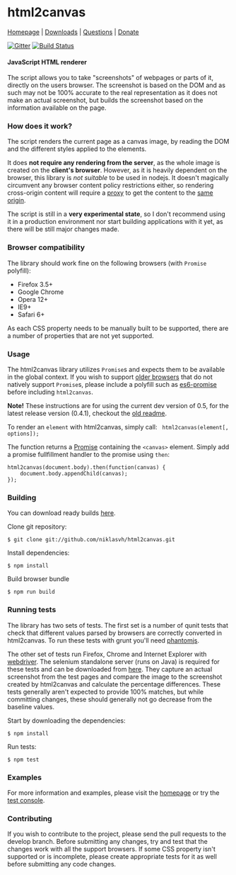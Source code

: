 html2canvas
===========

[Homepage](https://html2canvas.hertzen.com) | [Downloads](https://github.com/niklasvh/html2canvas/releases) | [Questions](http://stackoverflow.com/questions/tagged/html2canvas?sort=newest) | [Donate](https://www.gittip.com/niklasvh/)

[![Gitter](https://badges.gitter.im/Join%20Chat.svg)](https://gitter.im/niklasvh/html2canvas?utm_source=badge&utm_medium=badge&utm_campaign=pr-badge) [![Build Status](https://travis-ci.org/niklasvh/html2canvas.png)](https://travis-ci.org/niklasvh/html2canvas)

#### JavaScript HTML renderer ####

 The script allows you to take "screenshots" of webpages or parts of it, directly on the users browser. The screenshot is based on the DOM and as such may not be 100% accurate to the real representation as it does not make an actual screenshot, but builds the screenshot based on the information available on the page.


### How does it work? ###
The script renders the current page as a canvas image, by reading the DOM and the different styles applied to the elements.

It does **not require any rendering from the server**, as the whole image is created on the **client's browser**. However, as it is heavily dependent on the browser, this library is *not suitable* to be used in nodejs.
It doesn't magically circumvent any browser content policy restrictions either, so rendering cross-origin content will require a [proxy](https://github.com/niklasvh/html2canvas/wiki/Proxies) to get the content to the [same origin](http://en.wikipedia.org/wiki/Same_origin_policy).

The script is still in a **very experimental state**, so I don't recommend using it in a production environment nor start building applications with it yet, as there will be still major changes made.

### Browser compatibility ###

The library should work fine on the following browsers (with `Promise` polyfill):

* Firefox 3.5+
* Google Chrome
* Opera 12+
* IE9+
* Safari 6+

As each CSS property needs to be manually built to be supported, there are a number of properties that are not yet supported.

### Usage ###

The html2canvas library utilizes `Promise`s and expects them to be available in the global context. If you wish to
support [older browsers](http://caniuse.com/#search=promise) that do not natively support `Promise`s, please include a polyfill such as
[es6-promise](https://github.com/jakearchibald/es6-promise) before including `html2canvas`.

**Note!** These instructions are for using the current dev version of 0.5, for the latest release version (0.4.1), checkout the [old readme](https://github.com/niklasvh/html2canvas/blob/v0.4/readme.md).

To render an `element` with html2canvas, simply call:
` html2canvas(element[, options]);`

The function returns a [Promise](https://developer.mozilla.org/en-US/docs/Web/JavaScript/Reference/Global_Objects/Promise) containing the `<canvas>` element. Simply add a promise fullfillment handler to the promise using `then`:

    html2canvas(document.body).then(function(canvas) {
        document.body.appendChild(canvas);
    });

### Building ###

You can download ready builds [here](https://github.com/niklasvh/html2canvas/releases).

Clone git repository:

    $ git clone git://github.com/niklasvh/html2canvas.git

Install dependencies:

    $ npm install

Build browser bundle

    $ npm run build

### Running tests ###

The library has two sets of tests. The first set is a number of qunit tests that check that different values parsed by browsers are correctly converted in html2canvas. To run these tests with grunt you'll need [phantomjs](http://phantomjs.org/).

The other set of tests run Firefox, Chrome and Internet Explorer with [webdriver](https://github.com/niklasvh/webdriver.js). The selenium standalone server (runs on Java) is required for these tests and can be downloaded from [here](http://code.google.com/p/selenium/downloads/list). They capture an actual screenshot from the test pages and compare the image to the screenshot created by html2canvas and calculate the percentage differences. These tests generally aren't expected to provide 100% matches, but while committing changes, these should generally not go decrease from the baseline values.

Start by downloading the dependencies:

    $ npm install

Run tests:

    $ npm test

### Examples ###

For more information and examples, please visit the [homepage](https://html2canvas.hertzen.com) or try the [test console](http://html2canvas.hertzen.com/screenshots.html).

### Contributing ###

If you wish to contribute to the project, please send the pull requests to the develop branch. Before submitting any changes, try and test that the changes work with all the support browsers. If some CSS property isn't supported or is incomplete, please create appropriate tests for it as well before submitting any code changes.

